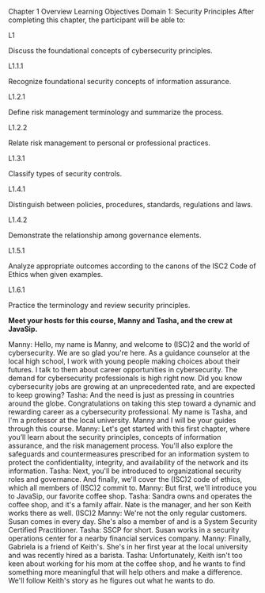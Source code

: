 Chapter 1 Overview
Learning Objectives
Domain 1: Security Principles
After completing this chapter, the participant will be able to: 

L1       

Discuss the foundational concepts of cybersecurity principles.

L1.1.1

Recognize foundational security concepts of information assurance.

L1.2.1

Define risk management terminology and summarize the process.

L1.2.2

Relate risk management to personal or professional practices.

L1.3.1

Classify types of security controls.

L1.4.1

Distinguish between policies, procedures, standards, regulations and laws.

L1.4.2

Demonstrate the relationship among governance elements.

L1.5.1

Analyze appropriate outcomes according to the canons of the ISC2 Code of Ethics when given examples.

L1.6.1

Practice the terminology and review security principles.

**Meet your hosts for this course, Manny and Tasha, and the crew at JavaSip.**

Manny: Hello, my name is Manny, and welcome to (ISC)2 and the world of cybersecurity. We are so glad you're here. As a guidance counselor at the local high school, I work with young people making choices about their futures. I talk to them about career opportunities in cybersecurity. The demand for cybersecurity professionals is high right now. Did you know cybersecurity jobs are growing at an unprecedented rate, and are expected to keep growing?  Tasha: And the need is just as pressing in countries around the globe. Congratulations on taking this step toward a dynamic and rewarding career as a cybersecurity professional. My name is Tasha, and I'm a professor at the local university. Manny and I will be your guides through this course.  Manny: Let's get started with this first chapter, where you’ll learn about the security principles, concepts of information assurance, and the risk management process. You'll also explore the safeguards and countermeasures prescribed for an information system to protect the confidentiality, integrity, and availability of the network and its information.  Tasha: Next, you'll be introduced to organizational security roles and governance. And finally, we'll cover the (ISC)2 code of ethics, which all members of (ISC)2 commit to.  Manny: But first, we'll introduce you to JavaSip, our favorite coffee shop.  Tasha: Sandra owns and operates the coffee shop, and it's a family affair. Nate is the manager, and her son Keith works there as well.  (ISC)2 Manny: We're not the only regular customers. Susan comes in every day. She's also a member of and is a System Security Certified Practitioner.  Tasha: SSCP for short. Susan works in a security operations center for a nearby financial services company.  Manny: Finally, Gabriela is a friend of Keith's. She's in her first year at the local university and was recently hired as a barista.  Tasha: Unfortunately, Keith isn't too keen about working for his mom at the coffee shop, and he wants to find something more meaningful that will help others and make a difference. We'll follow Keith's story as he figures out what he wants to do.